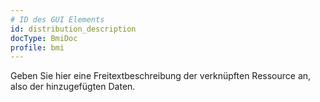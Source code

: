 ```yaml
---
# ID des GUI Elements
id: distribution_description
docType: BmiDoc
profile: bmi
---
```


Geben Sie hier eine Freitextbeschreibung der verknüpften Ressource an, also der hinzugefügten Daten.
